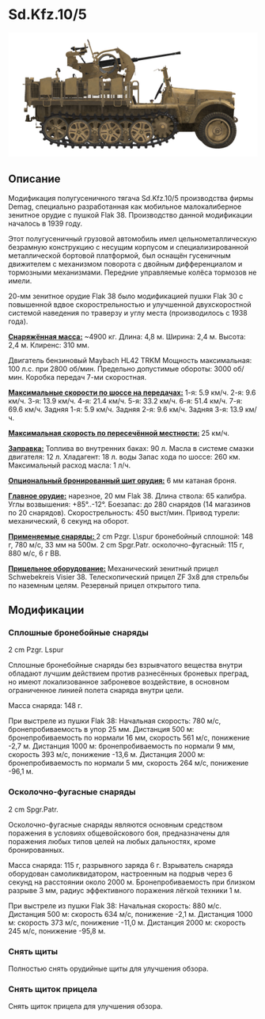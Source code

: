 # Sd.Kfz.10/5

![_sdkfz10-5](../images/_sdkfz10-5.png)

## Описание

Модификация полугусеничного тягача Sd.Kfz.10/5 производства фирмы Demag, специально разработанная как мобильное малокалиберное зенитное орудие с пушкой Flak 38. Производство данной модификации началось в 1939 году.

Этот полугусеничный грузовой автомобиль имел цельнометаллическую безрамную конструкцию с несущим корпусом и специализированной металлической бортовой платформой, был оснащён гусеничным движителем с механизмом поворота с двойным дифференциалом и тормозными механизмами. Передние управляемые колёса тормозов не имели.

20-мм зенитное орудие Flak 38 было модификацией пушки Flak 30 c повышенной вдвое скорострельностью и улучшенной двухскоростной системой наведения по траверзу и углу места (производилось с 1938 года).

<b><u>Снаряжённая масса:</u></b> ~4900 кг.
Длина: 4,8 м.
Ширина: 2,4 м.
Высота: 2,4 м.
Клиренс: 310 мм.

Двигатель бензиновый Maybach HL42 TRKM
Мощность максимальная: 100 л.с. при 2800 об/мин.
Предельно допустимые обороты: 3000 об/мин.
Коробка передач 7-ми скоростная.

<b><u>Максимальные скорости по шоссе на передачах:</u></b>
1-я: 5.9 км/ч.
2-я: 9.6 км/ч.
3-я: 13.9 км/ч.
4-я: 21.4 км/ч.
5-я: 33.2 км/ч.
6-я: 51.4 км/ч.
7-я: 69.6 км/ч.
Задняя 1-я: 5.9 км/ч.
Задняя 2-я: 9.6 км/ч.
Задняя 3-я: 13.9 км/ч.

<b><u>Максимальная скорость по пересечённой местности:</u></b> 25 км/ч.

<b><u>Заправка:</u></b>
Топлива во внутренних баках: 90 л.
Масла в системе смазки двигателя: 12 л.
Хладагент: 18 л. воды
Запас хода по шоссе: 260 км.
Максимальный расход масла: 1 л/ч.

<b><u>Опциональный бронированный щит орудия:</u></b>
6 мм катаная броня.

<b><u>Главное орудие:</u></b> нарезное, 20 мм Flak 38.
Длина ствола: 65 калибра.
Углы возвышения: +85°..-12°.
Боезапас: до 280 снарядов (14 магазинов по 20 снарядов).
Скорострельность: 450 выст/мин.
Привод турели: механический, 6 секунд на оборот.

<b><u>Применяемые снаряды: </u></b>
2 cm Pzgr. L\spur бронебойный сплошной: 148 г, 780 м/с, 33 мм на 500м.
2 cm Spgr.Patr. осколочно-фугасный: 115 г, 880 м/с, 6 г ВВ.

<b><u>Прицельное оборудование:</u></b>
Механический зенитный прицел Schwebekreis Visier 38.
Телескопический прицел ZF 3x8 для стрельбы по наземным целям.
Резервный прицел открытого типа.

## Модификации

### Сплошные бронебойные снаряды

2 cm Pzgr. Lspur

Сплошные бронебойные снаряды без взрывчатого вещества внутри обладают лучшим действием против разнесённых броневых преград, но имеют локализованное заброневое воздействие, в основном ограниченное линией полета снаряда внутри цели.

Масса снаряда: 148 г.

При выстреле из пушки Flak 38:
Начальная скорость: 780 м/с, бронепробиваемость в упор 25 мм.
Дистанция 500 м: бронепробиваемость по нормали 16 мм, скорость 561 м/с, понижение -2,7 м.
Дистанция 1000 м: бронепробиваемость по нормали 9 мм, скорость 393 м/с, понижение -13,6 м.
Дистанция 2000 м: бронепробиваемость по нормали 5 мм, скорость 264 м/с, понижение -96,1 м.
### Осколочно-фугасные снаряды

2 cm Spgr.Patr.

Осколочно-фугасные снаряды являются основным средством поражения в условиях общевойскового боя, предназначены для поражения любых типов целей на любых дальностях, кроме бронированных.

Масса снаряда: 115 г, разрывного заряда 6 г.
Взрыватель снаряда оборудован самоликвидатором, настроенным на подрыв через 6 секунд на расстоянии около 2000 м.
Бронепробиваемость при близком разрыве 3 мм, радиус эффективного поражения лёгкой техники 1 м.

При выстреле из пушки Flak 38:
Начальная скорость: 880 м/с.
Дистанция 500 м: скорость 634 м/с, понижение -2,1 м.
Дистанция 1000 м: скорость 373 м/с, понижение -11,0 м.
Дистанция 2000 м: скорость 245 м/с, понижение -95,8 м.

### Снять щиты

Полностью снять орудийные щиты для улучшения обзора.
### Снять щиток прицела

Снять щиток прицела для улучшения обзора.